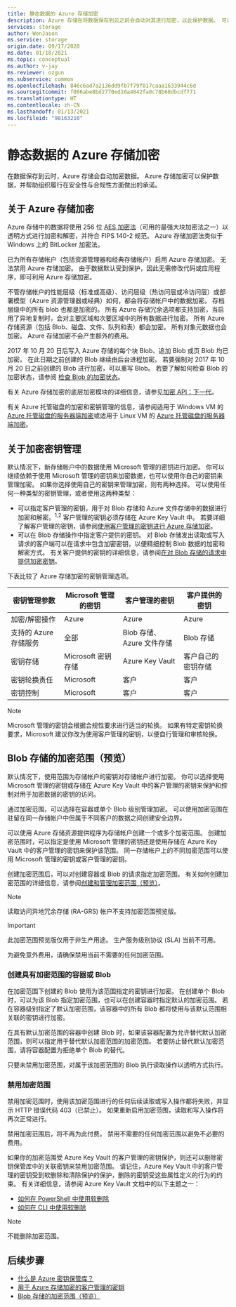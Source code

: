 ```yaml
---
title: 静态数据的 Azure 存储加密
description: Azure 存储在将数据保存到云之前会自动对其进行加密，以此保护数据。 可以依赖于使用 Microsoft 托管的密钥来加密存储帐户中的数据，也可以使用你自己的密钥来管理加密。
services: storage
author: WenJason
ms.service: storage
origin.date: 09/17/2020
ms.date: 01/18/2021
ms.topic: conceptual
ms.author: v-jay
ms.reviewer: ozgun
ms.subservice: common
ms.openlocfilehash: 846c6ad7a2136dd9fb7f79f817caaa1633944c6d
ms.sourcegitcommit: f086abe8bd2770ed10a4842fa0c78b68dbcdf771
ms.translationtype: HT
ms.contentlocale: zh-CN
ms.lasthandoff: 01/13/2021
ms.locfileid: "98163210"
---
```

# <a name="azure-storage-encryption-for-data-at-rest"></a>静态数据的 Azure 存储加密

在数据保存到云时，Azure 存储会自动加密数据。 Azure 存储加密可以保护数据，并帮助组织履行在安全性与合规性方面做出的承诺。

## <a name="about-azure-storage-encryption"></a>关于 Azure 存储加密

Azure 存储中的数据将使用 256 位 [AES 加密法](https://en.wikipedia.org/wiki/Advanced_Encryption_Standard)（可用的最强大块加密法之一）以透明方式进行加密和解密，并符合 FIPS 140-2 规范。 Azure 存储加密法类似于 Windows 上的 BitLocker 加密法。

已为所有存储帐户（包括资源管理器和经典存储帐户）启用 Azure 存储加密。 无法禁用 Azure 存储加密。 由于数据默认受到保护，因此无需修改代码或应用程序，即可利用 Azure 存储加密。

不管存储帐户的性能层级（标准或高级）、访问层级（热访问层或冷访问层）或部署模型（Azure 资源管理器或经典）如何，都会将存储帐户中的数据加密。 存档层级中的所有 blob 也都是加密的。 所有 Azure 存储冗余选项都支持加密，当启用了异地复制时，会对主要区域和次要区域中的所有数据进行加密。 所有 Azure 存储资源（包括 Blob、磁盘、文件、队列和表）都会加密。 所有对象元数据也会加密。 Azure 存储加密不会产生额外的费用。

2017 年 10 月 20 日后写入 Azure 存储的每个块 Blob、追加 Blob 或页 Blob 均已加密。 在此日期之前创建的 Blob 继续由后台进程加密。 若要强制对 2017 年 10 月 20 日之前创建的 Blob 进行加密，可以重写 Blob。 若要了解如何检查 Blob 的加密状态，请参阅 [检查 Blob 的加密状态](../blobs/storage-blob-encryption-status.md)。

有关 Azure 存储加密的底层加密模块的详细信息，请参见[加密 API：下一代](https://docs.microsoft.com/windows/desktop/seccng/cng-portal)。

有关 Azure 托管磁盘的加密和密钥管理的信息，请参阅适用于 Windows VM 的 [Azure 托管磁盘的服务器端加密](../../virtual-machines/disk-encryption.md)或适用于 Linux VM 的 [Azure 托管磁盘的服务器端加密](../../virtual-machines/disk-encryption.md)。

## <a name="about-encryption-key-management"></a>关于加密密钥管理

默认情况下，新存储帐户中的数据使用 Microsoft 管理的密钥进行加密。 你可以继续依赖于使用 Microsoft 管理的密钥来加密数据，也可以使用你自己的密钥来管理加密。 如果你选择使用自己的密钥来管理加密，则有两种选择。 可以使用任何一种类型的密钥管理，或者使用这两种类型：

- 可以指定客户管理的密钥，用于对 Blob 存储和 Azure 文件存储中的数据进行加密和解密。<sup>1,2</sup> 客户管理的密钥必须存储在 Azure Key Vault 中。 若要详细了解客户管理的密钥，请参阅[使用客户管理的密钥进行 Azure 存储加密](./customer-managed-keys-overview.md)。
- 可以在 Blob 存储操作中指定客户提供的密钥。 对 Blob 存储发出读取或写入请求的客户端可以在请求中包含加密密钥，以便精细控制 Blob 数据的加密和解密方式。 有关客户提供的密钥的详细信息，请参阅[在对 Blob 存储的请求中提供加密密钥](../blobs/encryption-customer-provided-keys.md)。

下表比较了 Azure 存储加密的密钥管理选项。

| 密钥管理参数 | Microsoft 管理的密钥 | 客户管理的密钥 | 客户提供的密钥 |
|--|--|--|--|
| 加密/解密操作 | Azure | Azure | Azure |
| 支持的 Azure 存储服务 | 全部 | Blob 存储、Azure 文件存储 | Blob 存储 |
| 密钥存储 | Microsoft 密钥存储 | Azure Key Vault | 客户自己的密钥存储 |
| 密钥轮换责任 | Microsoft | 客户 | 客户 |
| 密钥控制 | Microsoft | 客户 | 客户 |

> [!NOTE]
> Microsoft 管理的密钥会根据合规性要求进行适当的轮换。 如果有特定密钥轮换要求，Microsoft 建议你改为使用客户管理的密钥，以便自行管理和审核轮换。

## <a name="encryption-scopes-for-blob-storage-preview"></a>Blob 存储的加密范围（预览）

默认情况下，使用范围为存储帐户的密钥对存储帐户进行加密。 你可以选择使用 Microsoft 管理的密钥或存储在 Azure Key Vault 中的客户管理的密钥来保护和控制对用于加密数据的密钥的访问。

通过加密范围，可以选择在容器或单个 Blob 级别管理加密。 可以使用加密范围在驻留在同一存储帐户中但属于不同客户的数据之间创建安全边界。

可以使用 Azure 存储资源提供程序为存储帐户创建一个或多个加密范围。 创建加密范围时，可以指定是使用 Microsoft 管理的密钥还是使用存储在 Azure Key Vault 中的客户管理的密钥来保护该范围。 同一存储帐户上的不同加密范围可以使用 Microsoft 管理的密钥或客户管理的密钥。

创建加密范围后，可以对创建容器或 Blob 的请求指定加密范围。 有关如何创建加密范围的详细信息，请参阅[创建和管理加密范围（预览）](../blobs/encryption-scope-manage.md)。

> [!NOTE]
> 读取访问异地冗余存储 (RA-GRS) 帐户不支持加密范围预览版。

> [!IMPORTANT]
> 此加密范围预览版仅用于非生产用途。 生产服务级别协议 (SLA) 当前不可用。
>
> 为避免意外费用，请确保禁用当前不需要的任何加密范围。

### <a name="create-a-container-or-blob-with-an-encryption-scope"></a>创建具有加密范围的容器或 Blob

在加密范围下创建的 Blob 使用为该范围指定的密钥进行加密。 在创建单个 Blob 时，可以为该 Blob 指定加密范围，也可以在创建容器时指定默认的加密范围。 若在容器级别指定了默认加密范围，该容器中的所有 Blob 都将使用与该默认范围相关联的密钥进行加密。

在具有默认加密范围的容器中创建 Blob 时，如果该容器配置为允许替代默认加密范围，则可以指定用于替代默认加密范围的加密范围。 若要防止替代默认加密范围，请将容器配置为拒绝单个 Blob 的替代。

只要未禁用加密范围，对属于该加密范围的 Blob 执行读取操作以透明方式执行。

### <a name="disable-an-encryption-scope"></a>禁用加密范围

禁用加密范围时，使用该加密范围进行的任何后续读取或写入操作都将失败，并显示 HTTP 错误代码 403（已禁止）。 如果重新启用加密范围，读取和写入操作将再次正常进行。

禁用加密范围后，将不再为此付费。 禁用不需要的任何加密范围以避免不必要的费用。

如果你的加密范围受 Azure Key Vault 的客户管理的密钥保护，则还可以删除密钥保管库中的关联密钥来禁用加密范围。 请记住，Azure Key Vault 中的客户管理的密钥受到软删除和清除保护的保护，删除的密钥受这些属性定义的行为的约束。 有关详细信息，请参阅 Azure Key Vault 文档中的以下主题之一：

- [如何在 PowerShell 中使用软删除](../../key-vault/general/key-vault-recovery.md)
- [如何在 CLI 中使用软删除](../../key-vault/general/key-vault-recovery.md)

> [!NOTE]
> 不能删除加密范围。

## <a name="next-steps"></a>后续步骤

- [什么是 Azure 密钥保管库？](../../key-vault/general/overview.md)
- [用于 Azure 存储加密的客户管理的密钥](customer-managed-keys-overview.md)
- [Blob 存储的加密范围（预览）](../blobs/encryption-scope-overview.md)